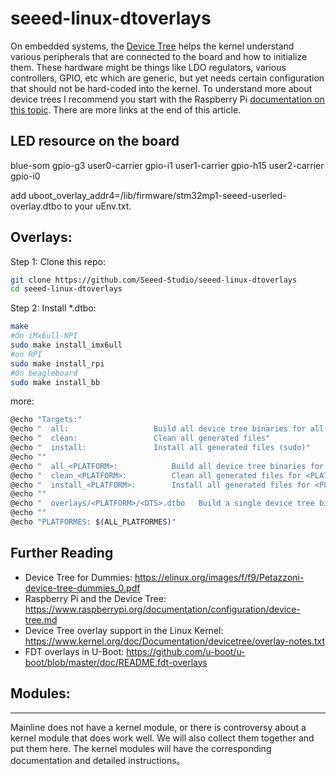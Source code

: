 # seeed-linux-dtoverlays

On embedded systems, the [Device Tree](https://elinux.org/Device_Tree_What_It_Is) helps the kernel understand various peripherals that are connected to the board and how to initialize them. These hardware might be things like LDO regulators, various controllers, GPIO, etc which are generic, but yet needs certain configuration that should not be hard-coded into the kernel. To understand more about device trees I recommend you start with the Raspberry Pi [documentation on this topic](https://www.raspberrypi.org/documentation/configuration/device-tree.md). There are more links at the end of this article.


LED resource on the board
-------------------------

blue-som gpio-g3
user0-carrier gpio-i1
user1-carrier gpio-h15
user2-carrier gpio-i0

add uboot_overlay_addr4=/lib/firmware/stm32mp1-seeed-userled-overlay.dtbo to your uEnv.txt.

Overlays:
------------

Step 1: Clone this repo:
```sh
git clone https://github.com/Seeed-Studio/seeed-linux-dtoverlays
cd seeed-linux-dtoverlays
```
Step 2: Install *.dtbo:
```sh
make 
#On iMx6ull-NPI
sudo make install_imx6ull
#on RPI
sudo make install_rpi
#On beagleboard
sudo make install_bb
```
more:
```sh
@echo "Targets:"
@echo "  all:                   Build all device tree binaries for all architectures"
@echo "  clean:                 Clean all generated files"
@echo "  install:               Install all generated files (sudo)"
@echo ""
@echo "  all_<PLATFORM>:            Build all device tree binaries for <PLATFORM>"
@echo "  clean_<PLATFORM>:          Clean all generated files for <PLATFORM>"
@echo "  install_<PLATFORM>:        Install all generated files for <PLATFORM> (sudo)"
@echo ""
@echo "  overlays/<PLATFORM>/<DTS>.dtbo   Build a single device tree binary"
@echo ""
@echo "PLATFORMES: $(ALL_PLATFORMES)"

```

## Further Reading
- Device Tree for Dummies: https://elinux.org/images/f/f9/Petazzoni-device-tree-dummies_0.pdf
- Raspberry Pi and the Device Tree: https://www.raspberrypi.org/documentation/configuration/device-tree.md
- Device Tree overlay support in the Linux Kernel: https://www.kernel.org/doc/Documentation/devicetree/overlay-notes.txt
- FDT overlays in U-Boot: https://github.com/u-boot/u-boot/blob/master/doc/README.fdt-overlays

## Modules:
------------
Mainline does not have a kernel module, or there is controversy about a kernel module that does work well. We will also collect them together and put them here.
The kernel modules will have the corresponding documentation and detailed instructions。
